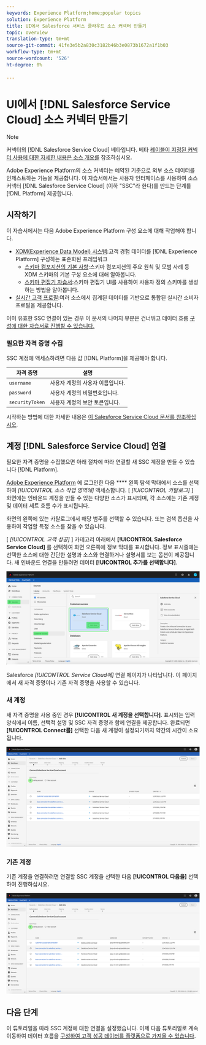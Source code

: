 ```yaml
---
keywords: Experience Platform;home;popular topics
solution: Experience Platform
title: UI에서 Salesforce 서비스 클라우드 소스 커넥터 만들기
topic: overview
translation-type: tm+mt
source-git-commit: 41fe3e5b2a830c3182b46b3e0873b1672a1f1b03
workflow-type: tm+mt
source-wordcount: '526'
ht-degree: 0%

---
```



# UI에서 [!DNL Salesforce Service Cloud] 소스 커넥터 만들기

>[!NOTE]
>커넥터의 [!DNL Salesforce Service Cloud] 베타입니다. 베타 [레이블이 지정된 커넥터 사용에 대한 자세한 내용은 소스 개요를](../../../../home.md#terms-and-conditions) 참조하십시오.

Adobe Experience Platform의 소스 커넥터는 예약된 기준으로 외부 소스 데이터를 인제스트하는 기능을 제공합니다. 이 자습서에서는 사용자 인터페이스를 사용하여 소스 커넥터 [!DNL Salesforce Service Cloud] (이하 &quot;SSC&quot;라 한다)를 만드는 단계를 [!DNL Platform] 제공합니다.

## 시작하기

이 자습서에서는 다음 Adobe Experience Platform 구성 요소에 대해 작업해야 합니다.

* [XDM(Experience Data Model) 시스템](../../../../../xdm/home.md):고객 경험 데이터를 [!DNL Experience Platform] 구성하는 표준화된 프레임워크
   * [스키마 컴포지션의 기본 사항](../../../../../xdm/schema/composition.md):스키마 컴포지션의 주요 원칙 및 모범 사례 등 XDM 스키마의 기본 구성 요소에 대해 알아봅니다.
   * [스키마 편집기 자습서](../../../../../xdm/tutorials/create-schema-ui.md):스키마 편집기 UI를 사용하여 사용자 정의 스키마를 생성하는 방법을 알아봅니다.
* [실시간 고객 프로필](../../../../../profile/home.md):여러 소스에서 집계된 데이터를 기반으로 통합된 실시간 소비자 프로필을 제공합니다.

이미 유효한 SSC 연결이 있는 경우 이 문서의 나머지 부분은 건너뛰고 데이터 흐름 [구성에 대한 자습서로 진행할 수 있습니다.](../../dataflow/customer-success.md)

### 필요한 자격 증명 수집

SSC 계정에 액세스하려면 다음 값 [!DNL Platform]을 제공해야 합니다.

| 자격 증명 | 설명 |
| ---------- | ----------- |
| `username` | 사용자 계정의 사용자 이름입니다. |
| `password` | 사용자 계정의 비밀번호입니다. |
| `securityToken` | 사용자 계정의 보안 토큰입니다. |

시작하는 방법에 대한 자세한 내용은 [이 Salesforce Service Cloud 문서를 참조하십시오](https://developer.salesforce.com/docs/atlas.en-us.api_iot.meta/api_iot/qs_auth_access_token.htm).

## 계정 [!DNL Salesforce Service Cloud] 연결

필요한 자격 증명을 수집했으면 아래 절차에 따라 연결할 새 SSC 계정을 만들 수 있습니다 [!DNL Platform].

[Adobe Experience Platform](https://platform.adobe.com) 에 로그인한 다음 **** 왼쪽 탐색 막대에서 소스를 선택하여 *[!UICONTROL 소스 작업 영역에]* 액세스합니다. [ *[!UICONTROL 카탈로그]* ] 화면에는 인바운드 계정을 만들 수 있는 다양한 소스가 표시되며, 각 소스에는 기존 계정 및 데이터 세트 흐름 수가 표시됩니다.

화면의 왼쪽에 있는 카탈로그에서 해당 범주를 선택할 수 있습니다. 또는 검색 옵션을 사용하여 작업할 특정 소스를 찾을 수 있습니다.

[ *[!UICONTROL 고객 성공]* ] 카테고리 아래에서 **[!UICONTROL Salesforce Service Cloud]** 를 선택하여 화면 오른쪽에 정보 막대를 표시합니다. 정보 표시줄에는 선택한 소스에 대한 간단한 설명과 소스와 연결하거나 설명서를 보는 옵션이 제공됩니다. 새 인바운드 연결을 만들려면 데이터 **[!UICONTROL 추가를 선택합니다]**.

![카탈로그](../../../../images/tutorials/create/ssc/catalog.png)

Salesforce *[!UICONTROL Service Cloud에]* 연결 페이지가 나타납니다. 이 페이지에서 새 자격 증명이나 기존 자격 증명을 사용할 수 있습니다.

### 새 계정

새 자격 증명을 사용 중인 경우 **[!UICONTROL 새 계정을 선택합니다]**. 표시되는 입력 양식에서 이름, 선택적 설명 및 SSC 자격 증명과 함께 연결을 제공합니다. 완료되면 **[!UICONTROL Connect를]** 선택한 다음 새 계정이 설정되기까지 약간의 시간이 소요됩니다.

![connect](../../../../images/tutorials/create/ssc/connect.png)

### 기존 계정

기존 계정을 연결하려면 연결할 SSC 계정을 선택한 다음 **[!UICONTROL 다음을]** 선택하여 진행하십시오.

![기존](../../../../images/tutorials/create/ssc/existing.png)

## 다음 단계

이 튜토리얼을 따라 SSC 계정에 대한 연결을 설정했습니다. 이제 다음 튜토리얼로 계속 이동하여 데이터 흐름을 [구성하여 고객 성공 데이터를 플랫폼으로 가져올 수 있습니다](../../dataflow/customer-success.md).